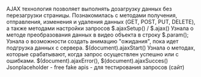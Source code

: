 AJAX технология позволяет выполнять дозагрузку данных без перезагрузки страницы. 
Познакомилась с методами получения, отправления, изменения и удаления данных (GET, POST, PUT, DELETE), а также методами настройки запросов 
$.ajaxSetup() / $.ajax()
Узнала о методе преобразования данных в видео объекта в строку $.param();
Узнала о возможности создать анимацию "ожидания", пока идет подгрузка данных с сервера. $(document).ajaxStart()
Узнала о методах, которые срабатывают, когда запрос осуществлен успешно или с ошибками. $(document).ajaxError(), $(document).ajaxSucces()
Jsonplaceholder - free fake apis - для тестирования запросов (сайт)